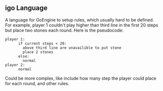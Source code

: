 igo Language
-------------------

A language for GoEngine to setup rules, which usually hard to be defined.
For example, player 1 couldn't play higher than third line in the first 20 steps but place two stones each round. Here is the pseudocode:

```
player 1:
      if current steps < 20:
        above third line are unavailible to put stone
        place 2 stones
      else:
        normal
player 2:
      normal 
```

Could be more complex, like include how many step the player could place for each round, and other rules.
